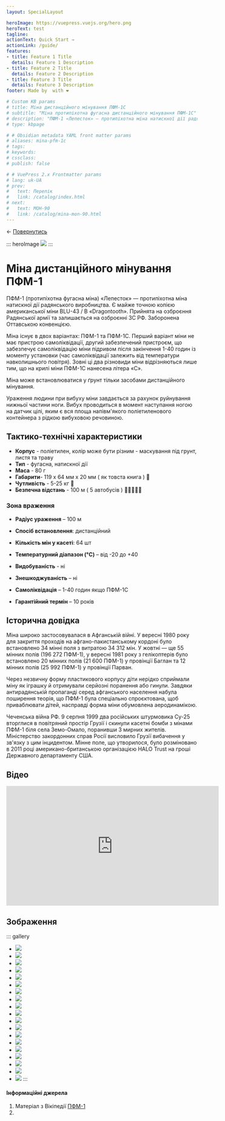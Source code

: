 ```yaml
---
layout: SpecialLayout

heroImage: https://vuepress.vuejs.org/hero.png
heroText: test
tagline: 
actionText: Quick Start →
actionLink: /guide/
features:
- title: Feature 1 Title
  details: Feature 1 Description
- title: Feature 2 Title
  details: Feature 2 Description
- title: Feature 3 Title
  details: Feature 3 Description
footer: Made by  with ❤️

# Custom KB params
# title: Міна дистанційного мінування ПФМ-1С
# subtitle: "Міна протипіхотна фугасна дистанційного мінування ПФМ-1С"
# description: "ПФМ-1 «Лепесток» — протипіхотна міна натискної дії радянського виробництва. Заборонена Оттавською конвенцією. "
# type: kbpage

# # Obsidian metadata YAML front matter params
# aliases: mina-pfm-1c
# tags:
# keywords:
# cssclass:
# publish: false

# # VuePress 2.x Frontmatter params
# lang: uk-UA
# prev:
#   text: Перелік
#   link: /catalog/index.html
# next:
#   text: МОН-90
#   link: /catalog/mina-mon-90.html
---
```


← [Повернутись](../index.md)


::: heroImage
![](assets/img20220811162205.png)
:::

# Міна дистанційного мінування ПФМ-1


ПФМ-1 (протипіхотна фугасна міна) «Лепесток» — протипіхотна міна натискної дії радянського виробництва. Є майже точною копією американської міни BLU-43 / B «Dragontooth». Прийнята на озброєння Радянської армії та залишається на озброєнні ЗС РФ. Заборонена Оттавською конвенцією.

Міна існує в двох варіантах: ПФМ-1 та ПФМ-1С. Перший варіант міни не має пристрою самоліквідації, другий забезпечений пристроєм, що забезпечує самоліквідацію міни підривом після закінчення 1-40 годин із моменту установки (час самоліквідації залежить від температури навколишнього повітря). Зовні ці два різновиди міни відрізняються лише тим, що на крилі міни ПФМ-1С нанесена літера «С».

Міна може встановлюватися у ґрунт тільки засобами дистанційного мінування.

Ураження людини при вибуху міни завдається за рахунок руйнування нижньої частини ноги. Вибух проводиться в момент наступання ногою на датчик цілі, яким є вся площа напівм'якого поліетиленового контейнера з рідкою вибуховою речовиною.

## Тактико-технічні характеристики

- **Корпус** - поліетилен, колір може бути різним - маскування під грунт, листя та траву
- **Тип** - фугасна, натискної дії
- **Маса** - 80 г
- **Габарити**- 119 х 64 мм х 20 мм ( як товста книга ) 📔
- **Чутливість** - 5-25 кг 🐐
- **Безпечна відстань** - 100 м ( 5 автобусів ) 🚌🚌🚌🚌🚌

### Зона враження

- **Радіус  ураження** – 100 м

- **Спосіб встановлення**: дистанційний
- **Кількість мін у касеті**: 64 шт
- **Температурний діапазон (°C)** – від -20 до +40
- **Видобуваність** - ні
- **Знешкоджуваність** – ні
- **Самоліквідація** – 1-40 годин якщо ПФМ-1С
- **Гарантійний термін** – 10 років

## Історична довідка

Міна широко застосовувалася в Афганській війні. У вересні 1980 року для закриття проходів на афгано-пакистанському кордоні було встановлено 34 мінні поля з витратою 34 312 мін. У жовтні — ще 55 мінних полів (196 272 ПФМ-1), у вересні 1981 року з гелікоптерів було встановлено 20 мінних полів (21 600 ПФМ-1) у провінції Баглан та 12 мінних полів (25 992 ПФМ-1) у провінції Парван.

Через незвичну форму пластикового корпусу діти нерідко сприймали міну як іграшку й отримували серйозні поранення або гинули. Завдяки антирадянській пропаганді серед афганського населення набула поширення теорія, що ПФМ-1 була спеціально спроєктована, щоб приваблювати дітей, насправді форма міни обумовлена аеродинамікою.

Чеченська війна РФ. 9 серпня 1999 два російських штурмовика Су-25 вторглися в повітряний простір Грузії і скинули касетні бомби з мінами ПФМ-1 біля села Земо-Омало, поранивши 3 мирних жителів. Міністерство закордонних справ Росії висловило Грузії вибачення у зв'язку з цим інцидентом. Мінне поле, що утворилося, було розміновано в 2011 році американо-британською організацією HALO Trust на гроші Державного департаменту США.

## Відео

<iframe width="560" height="315" src="https://www.youtube.com/embed/a6wVyut9C3o" title="YouTube video player" frameborder="0" allow="accelerometer; autoplay; clipboard-write; encrypted-media; gyroscope; picture-in-picture" allowfullscreen></iframe>

## Зображення

::: gallery
- ![](assets/img20220811162205.png)
- ![](assets/img20220811155856.png)
- ![](assets/img20220811155913.png)
- ![](assets/img20220811160300.png)
- ![](assets/img20220811161208.png)
- ![](assets/img20220811162048.png)
- ![](assets/img20220811161135.png)
- ![](assets/img20220811161323.png)
- ![](assets/img20220811161732.png)
- ![](assets/img20220811161740.png)
- ![](assets/img20220811161813.png)
- ![](assets/img20220811161851.png)
- ![](assets/img20220811161947.png)
- ![](assets/img20220811162015.png)
- ![](assets/img20220811162331.png)
- ![](assets/img20220811162337.png)
- ![](assets/img20220811162508.png)
- ![](assets/img20220811161223.png)
- ![](assets/img20220811162223.png)
:::



#### Інформаційні джерела

1.  Матеріал з Вікіпедії [ПФМ-1](https://uk.wikipedia.org/wiki/%D0%9F%D0%A4%D0%9C-1)
2.
